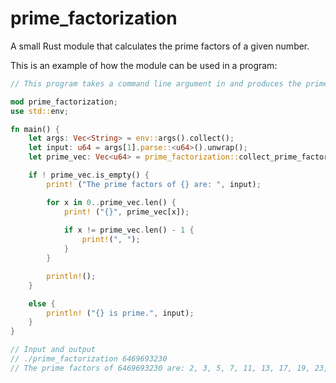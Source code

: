 # prime_factorization
A small Rust module that calculates the prime factors of a given number.

This is an example of how the module can be used in a program:

```rust
// This program takes a command line argument in and produces the prime factors of that number

mod prime_factorization;
use std::env;

fn main() {
    let args: Vec<String> = env::args().collect();
    let input: u64 = args[1].parse::<u64>().unwrap();
    let prime_vec: Vec<u64> = prime_factorization::collect_prime_factors (input);

    if ! prime_vec.is_empty() {
        print! ("The prime factors of {} are: ", input);

        for x in 0..prime_vec.len() {
            print! ("{}", prime_vec[x]);
            
            if x != prime_vec.len() - 1 {
                print!(", ");
            }
        }

        println!();  
    }

    else {
        println! ("{} is prime.", input);
    }
}

// Input and output
// ./prime_factorization 6469693230
// The prime factors of 6469693230 are: 2, 3, 5, 7, 11, 13, 17, 19, 23, 29
```
